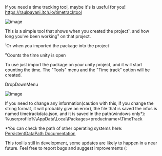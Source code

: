 If you need a time tracking tool, maybe it's is useful for you!
https://raulpavani.itch.io/timetracktool

![image](https://github.com/RaulPavani/TimeTrack-Tool-Unity/assets/40846165/c8edb876-6d8e-4aa5-a6bf-7c9a45cdb0bb)


This is a simple tool that shows when you created the project¹, and how long you've been working² on that project.

¹Or when you imported the package into the project

²Counts the time unity is open

To use just import the package on your unity project, and it will start counting the time. The "Tools" menu and the "Time track" option will be created.

DropDownMenu

![image](https://github.com/RaulPavani/TimeTrack-Tool-Unity/assets/40846165/38459d1b-0fd7-463d-a57f-a9df0de2828e)

If you need to change any information(caution with this, if you change the string format, it will probably give an error), the file that is saved the infos is named timetrackdata.json, and it is saved in the path(windows only*): %userprofile%\AppData\Local\Packages\<productname>\TimeTrack

*You can check the path of other operating systems here: [PersistentDataPath Documentation](https://docs.unity3d.com/ScriptReference/Application-persistentDataPath.html)

This tool is still in development, some updates are likely to happen in a near future. Feel free to report bugs and suggest improvements (:
